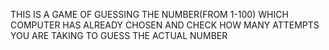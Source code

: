 THIS IS A GAME OF GUESSING THE NUMBER(FROM 1-100) WHICH COMPUTER HAS ALREADY CHOSEN 
AND CHECK HOW MANY ATTEMPTS YOU ARE TAKING TO GUESS THE ACTUAL NUMBER
